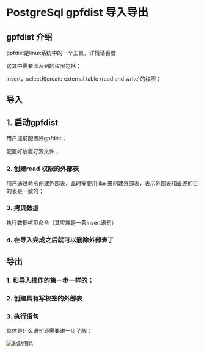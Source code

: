 # PostgreSql gpfdist 导入导出

## gpfdist 介绍

gpfdist是linux系统中的一个工具，详情请百度



这其中需要涉及到的权限包括：

insert，select和create external table (read and write)的权限；



## 导入

## 1. 启动gpfdist

用户提前配置好gpfdist；

配置好放置好源文件；

### 2. 创建read 权限的外部表

用户通过命令创建外部表，此时需要用like 来创建外部表，表示外部表和最终的目的表是一致的；

### 3. 拷贝数据 

执行数据拷贝命令（其实就是一条insert语句）

### 4. 在导入完成之后就可以删除外部表了



## 导出

### 1. 和导入操作的第一步一样的；

### 2. 创建具有写权签的外部表

### 3. 执行语句

具体是什么语句还需要进一步了解；

![粘贴图片](E:\DingShare\粘贴图片.png)